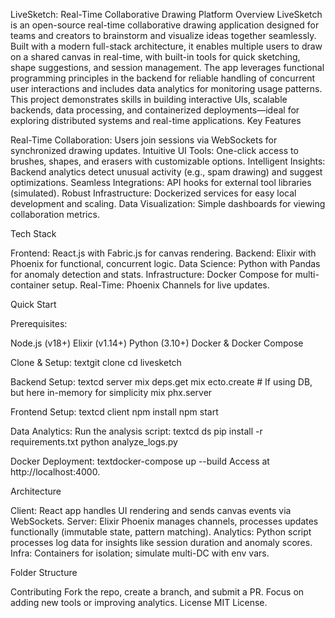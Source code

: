 LiveSketch: Real-Time Collaborative Drawing Platform
Overview
LiveSketch is an open-source real-time collaborative drawing application designed for teams and creators to brainstorm and visualize ideas together seamlessly. Built with a modern full-stack architecture, it enables multiple users to draw on a shared canvas in real-time, with built-in tools for quick sketching, shape suggestions, and session management. The app leverages functional programming principles in the backend for reliable handling of concurrent user interactions and includes data analytics for monitoring usage patterns.
This project demonstrates skills in building interactive UIs, scalable backends, data processing, and containerized deployments—ideal for exploring distributed systems and real-time applications.
Key Features

Real-Time Collaboration: Users join sessions via WebSockets for synchronized drawing updates.
Intuitive UI Tools: One-click access to brushes, shapes, and erasers with customizable options.
Intelligent Insights: Backend analytics detect unusual activity (e.g., spam drawing) and suggest optimizations.
Seamless Integrations: API hooks for external tool libraries (simulated).
Robust Infrastructure: Dockerized services for easy local development and scaling.
Data Visualization: Simple dashboards for viewing collaboration metrics.

Tech Stack

Frontend: React.js with Fabric.js for canvas rendering.
Backend: Elixir with Phoenix for functional, concurrent logic.
Data Science: Python with Pandas for anomaly detection and stats.
Infrastructure: Docker Compose for multi-container setup.
Real-Time: Phoenix Channels for live updates.

Quick Start

Prerequisites:

Node.js (v18+)
Elixir (v1.14+)
Python (3.10+)
Docker & Docker Compose


Clone & Setup:
textgit clone <your-repo-url>
cd livesketch

Backend Setup:
textcd server
mix deps.get
mix ecto.create  # If using DB, but here in-memory for simplicity
mix phx.server

Frontend Setup:
textcd client
npm install
npm start

Data Analytics:
Run the analysis script:
textcd ds
pip install -r requirements.txt
python analyze_logs.py

Docker Deployment:
textdocker-compose up --build
Access at http://localhost:4000.

Architecture

Client: React app handles UI rendering and sends canvas events via WebSockets.
Server: Elixir Phoenix manages channels, processes updates functionally (immutable state, pattern matching).
Analytics: Python script processes log data for insights like session duration and anomaly scores.
Infra: Containers for isolation; simulate multi-DC with env vars.

Folder Structure

Contributing
Fork the repo, create a branch, and submit a PR. Focus on adding new tools or improving analytics.
License
MIT License.